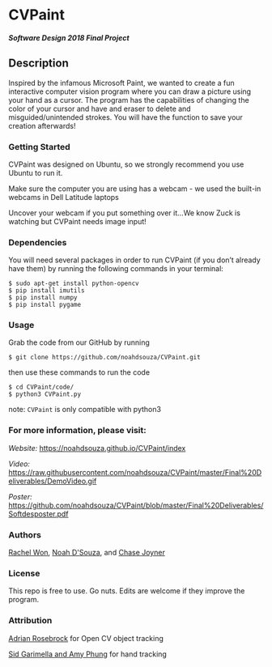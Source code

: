 # CVPaint

#### *Software Design 2018 Final Project*

## Description
Inspired by the infamous Microsoft Paint, we wanted to create a fun interactive computer vision program where you can draw a picture using your hand as a cursor. The program has the capabilities of changing the color of your cursor and have and eraser to delete and misguided/unintended strokes. You will have the function to save your creation afterwards!

### Getting Started
CVPaint was designed on Ubuntu, so we strongly recommend you use Ubuntu to run it.

Make sure the computer you are using has a webcam - we used the built-in webcams in Dell Latitude laptops

Uncover your webcam if you put something over it…We know Zuck is watching but CVPaint needs image input!

### Dependencies
You will need several packages in order to run CVPaint (if you don’t already have them) by running the following commands in your terminal:
 ```
$ sudo apt-get install python-opencv
$ pip install imutils
$ pip install numpy
$ pip install pygame
```

### Usage
Grab the code from our GitHub by running
```
$ git clone https://github.com/noahdsouza/CVPaint.git
```
then use these commands to run the code
```
$ cd CVPaint/code/
$ python3 CVPaint.py
```
note: `CVPaint` is only compatible with python3

### For more information, please visit:
_Website:_
https://noahdsouza.github.io/CVPaint/index

_Video:_
https://raw.githubusercontent.com/noahdsouza/CVPaint/master/Final%20Deliverables/DemoVideo.gif

_Poster:_
https://github.com/noahdsouza/CVPaint/blob/master/Final%20Deliverables/Softdesposter.pdf

### Authors
[Rachel Won](https://github.com/rwon869), [Noah D'Souza](https://github.com/noahdsouza), and [Chase Joyner](https://github.com/ChaseJoy)

### License
This repo is free to use. Go nuts. Edits are welcome if they improve the program.

### Attribution
[Adrian Rosebrock](http://www.pyimagesearch.com/2015/09/14/ball-tracking-with-opencv/) for Open CV object tracking

[Sid Garimella and Amy Phung](https://github.com/AmyPhung/InteractiveProgramming/blob/master/Hand_Detection/HandDetection.py) for hand tracking
